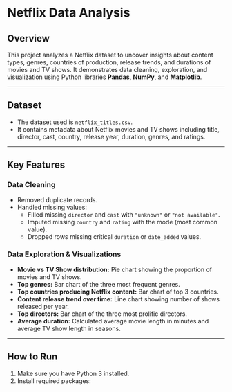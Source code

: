 # Netflix Data Analysis

## Overview
This project analyzes a Netflix dataset to uncover insights about content types, genres, countries of production, release trends, and durations of movies and TV shows. It demonstrates data cleaning, exploration, and visualization using Python libraries **Pandas**, **NumPy**, and **Matplotlib**.

---

## Dataset
- The dataset used is `netflix_titles.csv`.
- It contains metadata about Netflix movies and TV shows including title, director, cast, country, release year, duration, genres, and ratings.

---

## Key Features

### Data Cleaning
- Removed duplicate records.
- Handled missing values:
  - Filled missing `director` and `cast` with `"unknown"` or `"not available"`.
  - Imputed missing `country` and `rating` with the mode (most common value).
  - Dropped rows missing critical `duration` or `date_added` values.

### Data Exploration & Visualizations
- **Movie vs TV Show distribution:** Pie chart showing the proportion of movies and TV shows.
- **Top genres:** Bar chart of the three most frequent genres.
- **Top countries producing Netflix content:** Bar chart of top 3 countries.
- **Content release trend over time:** Line chart showing number of shows released per year.
- **Top directors:** Bar chart of the three most prolific directors.
- **Average duration:** Calculated average movie length in minutes and average TV show length in seasons.

---

## How to Run

1. Make sure you have Python 3 installed.
2. Install required packages:
